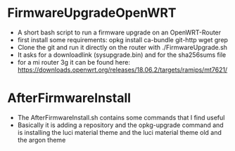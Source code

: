# FirmwareUpgradeOpenWRT
- A short bash script to run a firmware upgrade on an OpenWRT-Router
- first install some requirements:
  opkg install ca-bundle git-http wget grep
- Clone the git and run it directly on the router with ./FirmwareUpgrade.sh
- It asks for a downloadlink (sysupgrade.bin) and for the sha256sums file
- for a mi router 3g it can be found here: https://downloads.openwrt.org/releases/18.06.2/targets/ramips/mt7621/
# AfterFirmwareInstall
- The AfterFirmwareInstall.sh contains some commands that I find useful
- Basically it is adding a repository and the opkg-upgrade command and is installing the luci material theme and the luci material theme old and the argon theme
